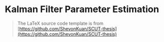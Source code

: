 # Kalman Filter Parameter Estimation

> The LaTeX source code template is from [https://github.com/ShevonKuan/SCUT-thesis](https://github.com/ShevonKuan/SCUT-thesis)